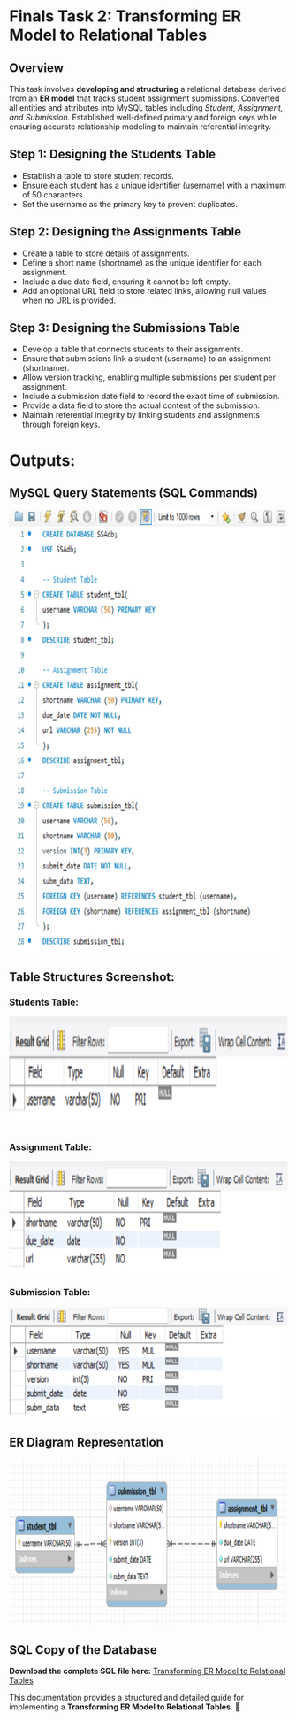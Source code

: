 # Finals Task 2: Transforming ER Model to Relational Tables

## Overview
This task involves **developing and structuring** a relational database derived from an **ER model** that tracks student assignment submissions. Converted all entities and attributes into MySQL tables including *Student, Assignment, and Submission*. Established well-defined primary and foreign keys while ensuring accurate relationship modeling to maintain referential integrity.

## Step 1: Designing the Students Table
- Establish a table to store student records.
- Ensure each student has a unique identifier (username) with a maximum of 50 characters.
- Set the username as the primary key to prevent duplicates.

## Step 2: Designing the Assignments Table
- Create a table to store details of assignments.
- Define a short name (shortname) as the unique identifier for each assignment.
- Include a due date field, ensuring it cannot be left empty.
- Add an optional URL field to store related links, allowing null values when no URL is provided.

## Step 3: Designing the Submissions Table
- Develop a table that connects students to their assignments.
- Ensure that submissions link a student (username) to an assignment (shortname).
- Allow version tracking, enabling multiple submissions per student per assignment.
- Include a submission date field to record the exact time of submission.
- Provide a data field to store the actual content of the submission.
- Maintain referential integrity by linking students and assignments through foreign keys.


# Outputs:
## MySQL Query Statements (SQL Commands)
<img src="images/query%20statements%20ft2.png" alt="Alt Text" width="600" height="800">

## Table Structures Screenshot:
### Students Table:
<img src="images/studenttbl.png" alt="Alt Text" width="600" height="200">

### Assignment Table:
<img src="images/assignmenttbl.png" alt="Alt Text" width="600" height="200">

### Submission Table:
<img src="images/submissiontbl.png" alt="Alt Text" width="600" height="200">


## ER Diagram Representation
<img src="images/erdft2.png" alt="Alt Text" width="500" height="300">


## SQL Copy of the Database
**Download the complete SQL file here:** [Transforming ER Model to Relational Tables](https://github.com/angelie2/EDM-Projects-Fajarito/blob/main/rawfile/Finals%20Lab%20Task%202%20Transforming%20ER%20Model%20to%20Relational%20Tables.sql)

This documentation provides a structured and detailed guide for implementing a **Transforming ER Model to Relational Tables**. 🚀

